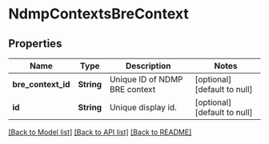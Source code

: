 # NdmpContextsBreContext

## Properties
Name | Type | Description | Notes
------------ | ------------- | ------------- | -------------
**bre_context_id** | **String** | Unique ID of NDMP BRE context | [optional] [default to null]
**id** | **String** | Unique display id. | [optional] [default to null]

[[Back to Model list]](../README.md#documentation-for-models) [[Back to API list]](../README.md#documentation-for-api-endpoints) [[Back to README]](../README.md)


